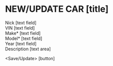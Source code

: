 NEW/UPDATE CAR [title]
======================

Nick    [text field] \
VIN     [text field] \
Make*   [text field] \
Model*  [text field] \
Year    [text field] \
Description [text area]

<Save/Update> [button]

